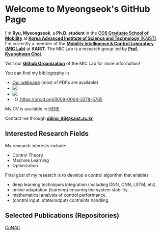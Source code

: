 # Welcome to Myeongseok's GitHub Page

I'm __Ryu, Myeongseok__, a __Ph.D. student__ in the [__CCS Graduate School of Mobility__](https://mo.kaist.ac.kr/en/) at [__Korea Advanced Institute of Science and Technology__ (KAIST)](https://www.kaist.ac.kr/kr/). 
I'm currently a member of the [__Mobility Intelligence & Control Laboratory (MIC Lab)__](https://kaist-mic-lab.github.io) at __KAIST__. 
The MIC Lab is a research group led by [__Prof. Kyunghwan Choi__](https://scholar.google.com/citations?user=bvOhAiMAAAAJ).

Visit our <a href="https://github.com/KAIST-MIC-Lab">**Github Organization**</a> of the MIC Lab for more information!

You can find my bibliography in 
- [Our webpage](https://kaist-mic-lab.github.io/members/msRyu/) (most of PDFs are available)
- <a href="https://scholar.google.com/citations?user=gUHuDJ4AAAAJ&hl=en"><img src="https://img.shields.io/badge/Google%20Scholar-4285F4?style=for-the-badge&logo=google-scholar&logoColor=white"/></a>
- <a href="https://www.researchgate.net/profile/Myeongseok-Ryu"><img src="https://img.shields.io/badge/Research_Gate-00CCBB.svg?&style=for-the-badge&logo=ResearchGate&logoColor=white"/></a>
- <a
  id="cy-effective-orcid-url"
  class="underline"
  href="https://orcid.org/0009-0004-3279-5765"
  target="orcid.widget"
  rel="me noopener noreferrer"
  style="vertical-align: top">
  <img
    src="https://orcid.org/sites/default/files/images/orcid_16x16.png"
    style="width: 1em; margin-inline-start: 0.5em"
    alt="ORCID iD icon"/>
  https://orcid.org/0009-0004-3279-5765
</a>

My CV is available in [HERE](cv.pdf).

Contact me through <a href="mailto:dding_98@kaist.ac.kr">**dding_98@kaist.ac.kr**</a>

<p style="text-align: center;">
<!-- <a href="mailto:msryu00@gmail.com"><img src="https://img.shields.io/badge/Gmail-D14836?style=for-the-badge&logo=gmail&logoColor=white"/></a> -->
<!-- <a href="mailto:dding_98@kaist.ac.kr"><img src="https://img.shields.io/badge/Microsoft_Outlook-0078D4?style=for-the-badge&logo=microsoft-outlook&logoColor=white"/></a> -->
</p>

<!-- https://github.com/Envoy-VC/awesome-badges -->

## Interested Research Fields

My research interests include:
- Control Theory
- Machine Learning
- Optimization

Final goal of my research is to develop a control algorithm that enables
- deep learning techniques integration (including DNN, CNN, LSTM, etc).
- online adaptation (learning) ensuring the system stability.
- mathematical analysis of control performance.
- (control input, state/output) contraints handling. 

## Selected Publications (Repositories)

[CoNAC](https://github.com/KAIST-MIC-Lab/CoNAC)
